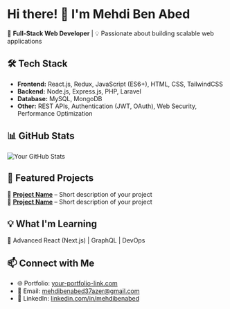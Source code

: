 # Hi there! 👋 I'm Mehdi Ben Abed  

🚀 **Full-Stack Web Developer** | 💡 Passionate about building scalable web applications  

## 🛠 Tech Stack  
- **Frontend:** React.js, Redux, JavaScript (ES6+), HTML, CSS, TailwindCSS  
- **Backend:** Node.js, Express.js, PHP, Laravel  
- **Database:** MySQL, MongoDB  
- **Other:** REST APIs, Authentication (JWT, OAuth), Web Security, Performance Optimization  

## 📊 GitHub Stats  
![Your GitHub Stats](https://github-readme-stats.vercel.app/api?username=babendev&show_icons=true&theme=radical)  

## 📌 Featured Projects  
🔹 **[Project Name](https://github.com/babendev/project-repo)** – Short description of your project  
🔹 **[Project Name](https://github.com/babendev/project-repo)** – Short description of your project  

## 💡 What I'm Learning  
📌 Advanced React (Next.js) | GraphQL | DevOps  

## 📫 Connect with Me  
- 🌐 Portfolio: [your-portfolio-link.com](https://your-portfolio-link.com)  
- 📧 Email: [mehdibenabed37azer@gmail.com](mailto:mehdibenabed37azer@gmail.com)  
- 💼 LinkedIn: [linkedin.com/in/mehdibenabed](https://www.linkedin.com/in/mehdibenabed/)  
